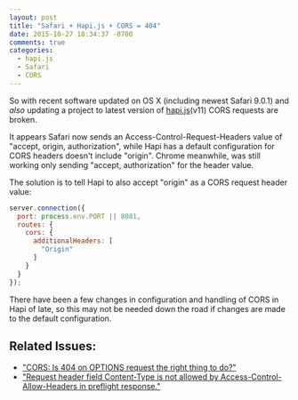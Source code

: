 ```yaml
---
layout: post
title: "Safari + Hapi.js + CORS = 404"
date: 2015-10-27 18:34:37 -0700
comments: true
categories:
  - hapi.js
  - Safari
  - CORS
---
```


So with recent software updated on OS X (including newest Safari 9.0.1) and _also_ updating a project to latest version of [hapi.js](http://hapijs.com)(v11) CORS requests are broken.

It appears Safari now sends an Access-Control-Request-Headers value of "accept, origin, authorization", while Hapi has a default configuration for CORS headers doesn't include "origin". Chrome meanwhile, was still working only sending "accept, authorization" for the header value.

The solution is to tell Hapi to also accept "origin" as a CORS request header value:

```js
server.connection({
  port: process.env.PORT || 8081,
  routes: {
    cors: {
      additionalHeaders: [
        "Origin"
      ]
    }
  }
});
```

There have been a few changes in configuration and handling of CORS in Hapi of late, so this may not be needed down the road if changes are made to the default configuration.


## Related Issues:

- ["CORS: Is 404 on OPTIONS request the right thing to do?"](https://github.com/hapijs/hapi/issues/2868)
- ["Request header field Content-Type is not allowed by Access-Control-Allow-Headers in preflight response."](https://github.com/hapijs/hapi/issues/2853)
